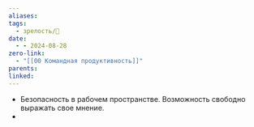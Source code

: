 ```yaml
---
aliases: 
tags:
  - зрелость/🌱
date:
  - - 2024-08-28
zero-link:
  - "[[00 Командная продуктивность]]"
parents: 
linked:
---
```

- Безопасность в рабочем пространстве. Возможность свободно выражать свое мнение.
- 